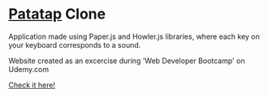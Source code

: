 # <a href="https://patatap.com/">Patatap</a> Clone 
<p>Application made using Paper.js and Howler.js libraries, where each key on your keyboard corresponds to a sound. 
<p>Website created as an excercise during 'Web Developer Bootcamp' on Udemy.com</p>
<a href="https://aldonalis.github.io/PatatapClone/">Check it here!</a>
